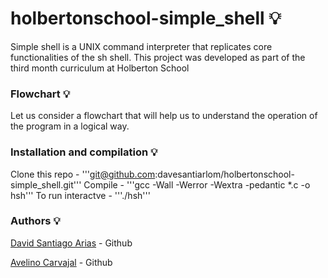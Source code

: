 # holbertonschool-simple_shell :bulb:

Simple shell is a UNIX command interpreter that replicates core functionalities of the sh shell. This project was developed as part of the third month curriculum at Holberton School


### Flowchart :bulb:

Let us consider a flowchart that will help us to understand the operation of the program in a logical way.


### Installation and compilation :bulb:

Clone this repo - '''git@github.com:davesantiarlom/holbertonschool-simple_shell.git'''
Compile - '''gcc -Wall -Werror -Wextra -pedantic *.c -o hsh'''
To run interactve - '''./hsh'''


### Authors :bulb:

[David Santiago Arias](https://github.com/davesantiarlom) - Github

[Avelino Carvajal](https://github.com/AvelinoC5) - Github
